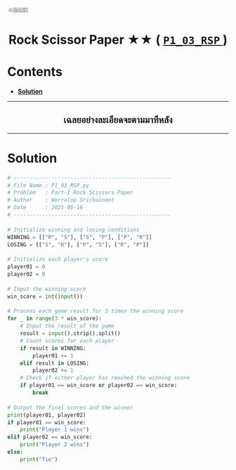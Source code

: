 <p align="left">
  <a href="../README.md">
    <img src="../../Z99-OTHERS/00-common/00-back.png" style="width:10%">
  </a>
</p>

<div align="center">
  <h1>
    Rock Scissor Paper ★★ (
      <a href="https://drive.google.com/file/d/12H-09gh_qRohC_q6lgplcSfxFSmCxuY0/view?usp=drive_link">
        <code>P1_03_RSP</code>
      </a>
    )
  </h1>
</div>

# Contents

-   [**Solution**](#solution)

---

<div align="center">
  <h2>เฉลยอย่างละเอียดจะตามมาทีหลัง</h2>
</div>

---

# Solution

```python
# --------------------------------------------------
# File Name : P1_03_RSP.py
# Problem   : Part-I Rock Scissors Paper
# Author    : Worralop Srichainont
# Date      : 2025-06-16
# --------------------------------------------------

# Initialize winning and losing conditions
WINNING = [["R", "S"], ["S", "P"], ["P", "R"]]
LOSING = [["S", "R"], ["P", "S"], ["R", "P"]]

# Initialize each player's score
player01 = 0
player02 = 0

# Input the winning score
win_score = int(input())

# Process each game result for 3 times the winning score
for _ in range(3 * win_score):
    # Input the result of the game
    result = input().strip().split()
    # Count scores for each player
    if result in WINNING:
        player01 += 1
    elif result in LOSING:
        player02 += 1
    # Check if either player has reached the winning score
    if player01 == win_score or player02 == win_score:
        break

# Output the final scores and the winner
print(player01, player02)
if player01 == win_score:
    print("Player 1 wins")
elif player02 == win_score:
    print("Player 2 wins")
else:
    print("Tie")
```
